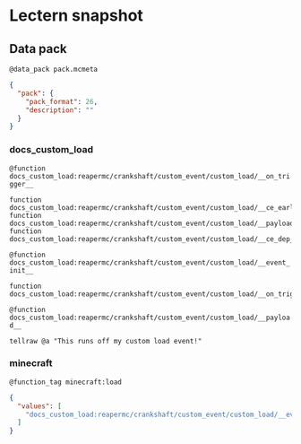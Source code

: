 # Lectern snapshot

## Data pack

`@data_pack pack.mcmeta`

```json
{
  "pack": {
    "pack_format": 26,
    "description": ""
  }
}
```

### docs_custom_load

`@function docs_custom_load:reapermc/crankshaft/custom_event/custom_load/__on_trigger__`

```mcfunction
function docs_custom_load:reapermc/crankshaft/custom_event/custom_load/__ce_early_dep_runner__
function docs_custom_load:reapermc/crankshaft/custom_event/custom_load/__payload__
function docs_custom_load:reapermc/crankshaft/custom_event/custom_load/__ce_dep_runner
```

`@function docs_custom_load:reapermc/crankshaft/custom_event/custom_load/__event_init__`

```mcfunction
function docs_custom_load:reapermc/crankshaft/custom_event/custom_load/__on_trigger__
```

`@function docs_custom_load:reapermc/crankshaft/custom_event/custom_load/__payload__`

```mcfunction
tellraw @a "This runs off my custom load event!"
```

### minecraft

`@function_tag minecraft:load`

```json
{
  "values": [
    "docs_custom_load:reapermc/crankshaft/custom_event/custom_load/__event_init__"
  ]
}
```
